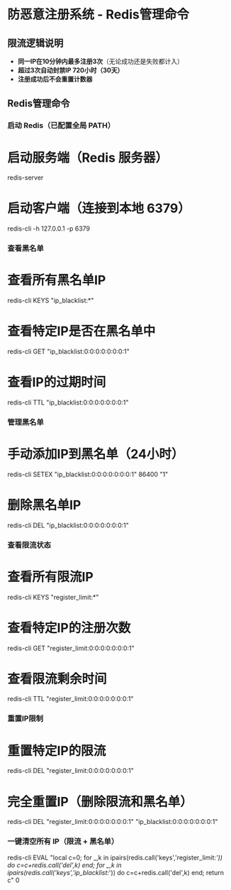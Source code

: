 # 防恶意注册系统 - Redis管理命令

## 限流逻辑说明
- **同一IP在10分钟内最多注册3次**（无论成功还是失败都计入）
- **超过3次自动封禁IP 720小时（30天）**
- **注册成功后不会重置计数器**

## Redis管理命令

### 启动 Redis（已配置全局 PATH）
# 启动服务端（Redis 服务器）
redis-server

# 启动客户端（连接到本地 6379）
redis-cli -h 127.0.0.1 -p 6379

### 查看黑名单
# 查看所有黑名单IP
redis-cli KEYS "ip_blacklist:*"

# 查看特定IP是否在黑名单中
redis-cli GET "ip_blacklist:0:0:0:0:0:0:0:1"

# 查看IP的过期时间
redis-cli TTL "ip_blacklist:0:0:0:0:0:0:0:1"

### 管理黑名单
# 手动添加IP到黑名单（24小时）
redis-cli SETEX "ip_blacklist:0:0:0:0:0:0:0:1" 86400 "1"

# 删除黑名单IP
redis-cli DEL "ip_blacklist:0:0:0:0:0:0:0:1"

### 查看限流状态
# 查看所有限流IP
redis-cli KEYS "register_limit:*"

# 查看特定IP的注册次数
redis-cli GET "register_limit:0:0:0:0:0:0:0:1"

# 查看限流剩余时间
redis-cli TTL "register_limit:0:0:0:0:0:0:0:1"

### 重置IP限制
# 重置特定IP的限流
redis-cli DEL "register_limit:0:0:0:0:0:0:0:1"

# 完全重置IP（删除限流和黑名单）
redis-cli DEL "register_limit:0:0:0:0:0:0:0:1" "ip_blacklist:0:0:0:0:0:0:0:1"

### 一键清空所有 IP（限流 + 黑名单）
redis-cli EVAL "local c=0; for _,k in ipairs(redis.call('keys','register_limit:*')) do c=c+redis.call('del',k) end; for _,k in ipairs(redis.call('keys','ip_blacklist:*')) do c=c+redis.call('del',k) end; return c" 0